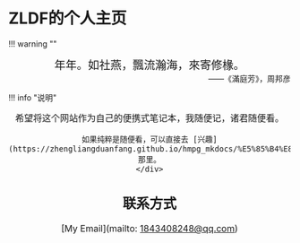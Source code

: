 # ZLDF的个人主页

!!! warning ""
    <div style="text-align: center; font-size:20px"  markdown="1">
    年年。如社燕，飄流瀚海，來寄修椽。
    </div><div style="text-align: right; font-size:14px"  markdown="1">
    ——《滿庭芳》，周邦彦
    </div>

!!! info "说明"
    <div style="text-align: center; font-size:16px"  markdown="1">
    希望将这个网站作为自己的便携式笔记本，我随便记，诸君随便看。
    
    如果纯粹是随便看，可以直接去 [兴趣](https://zhengliangduanfang.github.io/hmpg_mkdocs/%E5%85%B4%E8%B6%A3/opinion/) 那里。
    </div>

## 联系方式

[My Email](mailto: 1843408248@qq.com)
